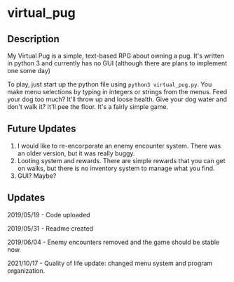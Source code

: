 # virtual_pug

##  Description ##
My Virtual Pug is a simple, text-based RPG about owning a pug.
It's written in python 3 and currently has no GUI (although there are plans to implement one some day)

To play, just start up the python file using `python3 virtual_pug.py`. You make menu selections by typing in integers or strings from the menus.
Feed your dog too much? It'll throw up and loose health. Give your dog water and don't walk it? It'll pee the floor.
It's a fairly simple game.

## Future Updates ##
1. I would like to re-encorporate an enemy encounter system. There was an older version, but it was really buggy.
2. Looting system and rewards. There are simple rewards that you can get on walks, but there is no inventory system to manage what you find.
3. GUI? Maybe?

## Updates ##

2019/05/19 - Code uploaded

2019/05/31 - Readme created

2019/06/04 - Enemy encounters removed and the game should be stable now.

2021/10/17 - Quality of life update: changed menu system and program organization.
